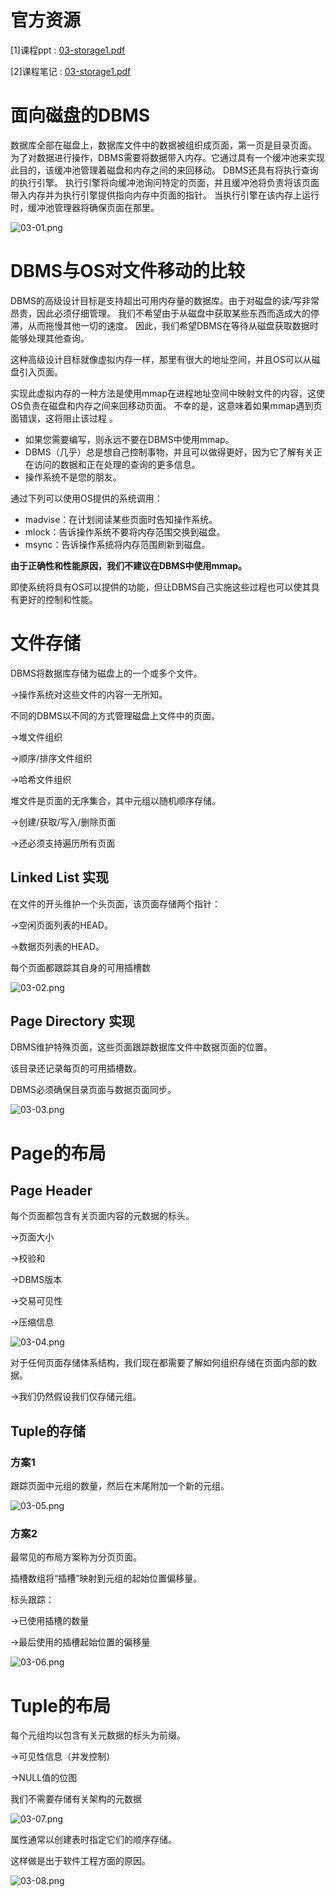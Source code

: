 # 官方资源

[1]课程ppt : [03-storage1.pdf](notes/数据库/15445/ppt/03-storage1.pdf ':ignore')

[2]课程笔记 : [03-storage1.pdf](notes/数据库/15445/note/03-storage1.pdf ':ignore')

# 面向磁盘的DBMS

数据库全部在磁盘上，数据库文件中的数据被组织成页面，第一页是目录页面。 为了对数据进行操作，DBMS需要将数据带入内存。它通过具有一个缓冲池来实现此目的，该缓冲池管理着磁盘和内存之间的来回移动。 DBMS还具有将执行查询的执行引擎。 执行引擎将向缓冲池询问特定的页面，并且缓冲池将负责将该页面带入内存并为执行引擎提供指向内存中页面的指针。 当执行引擎在该内存上运行时，缓冲池管理器将确保页面在那里。

![03-01.png](./img/03-01.png)

# DBMS与OS对文件移动的比较

DBMS的高级设计目标是支持超出可用内存量的数据库。由于对磁盘的读/写非常昂贵，因此必须仔细管理。 我们不希望由于从磁盘中获取某些东西而造成大的停滞，从而拖慢其他一切的速度。 因此，我们希望DBMS在等待从磁盘获取数据时能够处理其他查询。

这种高级设计目标就像虚拟内存一样，那里有很大的地址空间，并且OS可以从磁盘引入页面。

实现此虚拟内存的一种方法是使用mmap在进程地址空间中映射文件的内容，这使OS负责在磁盘和内存之间来回移动页面。 不幸的是，这意味着如果mmap遇到页面错误，这将阻止该过程 。

- 如果您需要编写，则永远不要在DBMS中使用mmap。
- DBMS（几乎）总是想自己控制事物，并且可以做得更好，因为它了解有关正在访问的数据和正在处理的查询的更多信息。
- 操作系统不是您的朋友。

通过下列可以使用OS提供的系统调用：

- madvise：在计划阅读某些页面时告知操作系统。
- mlock：告诉操作系统不要将内存范围交换到磁盘。
- msync：告诉操作系统将内存范围刷新到磁盘。

**由于正确性和性能原因，我们不建议在DBMS中使用mmap。**

即使系统将具有OS可以提供的功能，但让DBMS自己实施这些过程也可以使其具有更好的控制和性能。

# 文件存储

DBMS将数据库存储为磁盘上的一个或多个文件。

→操作系统对这些文件的内容一无所知。

不同的DBMS以不同的方式管理磁盘上文件中的页面。

→堆文件组织

→顺序/排序文件组织

→哈希文件组织

堆文件是页面的无序集合，其中元组以随机顺序存储。

→创建/获取/写入/删除页面

→还必须支持遍历所有页面

## Linked List  实现

在文件的开头维护一个头页面，该页面存储两个指针：

→空闲页面列表的HEAD。

→数据页列表的HEAD。

每个页面都跟踪其自身的可用插槽数

![03-02.png](./img/03-02.png)

## Page Directory  实现

DBMS维护特殊页面，这些页面跟踪数据库文件中数据页面的位置。

该目录还记录每页的可用插槽数。

DBMS必须确保目录页面与数据页面同步。

![03-03.png](./img/03-03.png)

# Page的布局

## Page Header

每个页面都包含有关页面内容的元数据的标头。

→页面大小

→校验和

→DBMS版本

→交易可见性

→压缩信息

![03-04.png](./img/03-04.png)

对于任何页面存储体系结构，我们现在都需要了解如何组织存储在页面内部的数据。

→我们仍然假设我们仅存储元组。

## Tuple的存储

### 方案1

跟踪页面中元组的数量，然后在末尾附加一个新的元组。

![03-05.png](./img/03-05.png)

### 方案2

最常见的布局方案称为分页页面。

插槽数组将“插槽”映射到元组的起始位置偏移量。

标头跟踪：

→已使用插槽的数量

→最后使用的插槽起始位置的偏移量

![03-06.png](./img/03-06.png)


# Tuple的布局

每个元组均以包含有关元数据的标头为前缀。

→可见性信息（并发控制）

→NULL值的位图

我们不需要存储有关架构的元数据

![03-07.png](./img/03-07.png)

属性通常以创建表时指定它们的顺序存储。

这样做是出于软件工程方面的原因。

![03-08.png](./img/03-08.png)